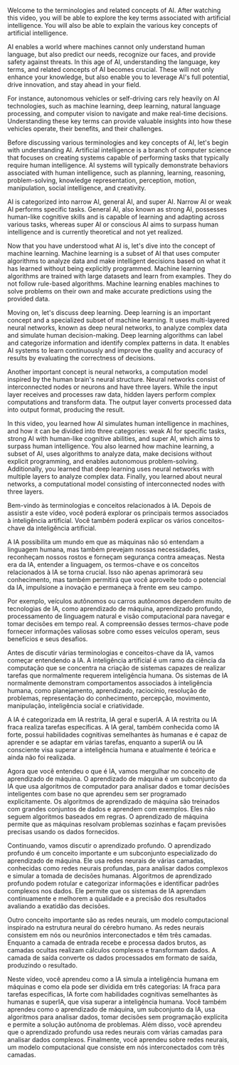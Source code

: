 Welcome to the terminologies and related concepts of AI. After watching this video, you will be able to explore the key terms associated with artificial intelligence. You will also be able to explain the various key concepts of artificial intelligence.

AI enables a world where machines cannot only understand human language, but also predict our needs, recognize our faces, and provide safety against threats. In this age of AI, understanding the language, key terms, and related concepts of AI becomes crucial. These will not only enhance your knowledge, but also enable you to leverage AI's full potential, drive innovation, and stay ahead in your field. 

For instance, autonomous vehicles or self-driving cars rely heavily on AI technologies, such as machine learning, deep learning, natural language processing, and computer vision to navigate and make real-time decisions. Understanding these key terms can provide valuable insights into how these vehicles operate, their benefits, and their challenges. 

Before discussing various terminologies and key concepts of AI, let's begin with understanding AI. Artificial intelligence is a branch of computer science that focuses on creating systems capable of performing tasks that typically require human intelligence. AI systems will typically demonstrate behaviors associated with human intelligence, such as planning, learning, reasoning, problem-solving, knowledge representation, perception, motion, manipulation, social intelligence, and creativity. 

AI is categorized into narrow AI, general AI, and super AI. Narrow AI or weak AI performs specific tasks. General AI, also known as strong AI, possesses human-like cognitive skills and is capable of learning and adapting across various tasks, whereas super AI or conscious AI aims to surpass human intelligence and is currently theoretical and not yet realized.

Now that you have understood what AI is, let's dive into the concept of machine learning. Machine learning is a subset of AI that uses computer algorithms to analyze data and make intelligent decisions based on what it has learned without being explicitly programmed. Machine learning algorithms are trained with large datasets and learn from examples. They do not follow rule-based algorithms. Machine learning enables machines to solve problems on their own and make accurate predictions using the provided data.

Moving on, let's discuss deep learning. Deep learning is an important concept and a specialized subset of machine learning. It uses multi-layered neural networks, known as deep neural networks, to analyze complex data and simulate human decision-making. Deep learning algorithms can label and categorize information and identify complex patterns in data. It enables AI systems to learn continuously and improve the quality and accuracy of results by evaluating the correctness of decisions.

Another important concept is neural networks, a computation model inspired by the human brain's neural structure. Neural networks consist of interconnected nodes or neurons and have three layers. While the input layer receives and processes raw data, hidden layers perform complex computations and transform data. The output layer converts processed data into output format, producing the result.

In this video, you learned how AI simulates human intelligence in machines, and how it can be divided into three categories: weak AI for specific tasks, strong AI with human-like cognitive abilities, and super AI, which aims to surpass human intelligence. You also learned how machine learning, a subset of AI, uses algorithms to analyze data, make decisions without explicit programming, and enables autonomous problem-solving. Additionally, you learned that deep learning uses neural networks with multiple layers to analyze complex data. Finally, you learned about neural networks, a computational model consisting of interconnected nodes with three layers.



Bem-vindo às terminologias e conceitos relacionados à IA. Depois de assistir a este vídeo, você poderá explorar os principais termos associados à inteligência artificial. Você também poderá explicar os vários conceitos-chave da inteligência artificial.

A IA possibilita um mundo em que as máquinas não só entendam a linguagem humana, mas também prevejam nossas necessidades, reconheçam nossos rostos e forneçam segurança contra ameaças. Nesta era da IA, entender a linguagem, os termos-chave e os conceitos relacionados à IA se torna crucial. Isso não apenas aprimorará seu conhecimento, mas também permitirá que você aproveite todo o potencial da IA, impulsione a inovação e permaneça à frente em seu campo.

Por exemplo, veículos autônomos ou carros autônomos dependem muito de tecnologias de IA, como aprendizado de máquina, aprendizado profundo, processamento de linguagem natural e visão computacional para navegar e tomar decisões em tempo real. A compreensão desses termos-chave pode fornecer informações valiosas sobre como esses veículos operam, seus benefícios e seus desafios.

Antes de discutir várias terminologias e conceitos-chave da IA, vamos começar entendendo a IA. A inteligência artificial é um ramo da ciência da computação que se concentra na criação de sistemas capazes de realizar tarefas que normalmente requerem inteligência humana. Os sistemas de IA normalmente demonstram comportamentos associados à inteligência humana, como planejamento, aprendizado, raciocínio, resolução de problemas, representação do conhecimento, percepção, movimento, manipulação, inteligência social e criatividade.

A IA é categorizada em IA restrita, IA geral e superIA. A IA restrita ou IA fraca realiza tarefas específicas. A IA geral, também conhecida como IA forte, possui habilidades cognitivas semelhantes às humanas e é capaz de aprender e se adaptar em várias tarefas, enquanto a superIA ou IA consciente visa superar a inteligência humana e atualmente é teórica e ainda não foi realizada.

Agora que você entendeu o que é IA, vamos mergulhar no conceito de aprendizado de máquina. O aprendizado de máquina é um subconjunto da IA que usa algoritmos de computador para analisar dados e tomar decisões inteligentes com base no que aprendeu sem ser programado explicitamente. Os algoritmos de aprendizado de máquina são treinados com grandes conjuntos de dados e aprendem com exemplos. Eles não seguem algoritmos baseados em regras. O aprendizado de máquina permite que as máquinas resolvam problemas sozinhas e façam previsões precisas usando os dados fornecidos.

Continuando, vamos discutir o aprendizado profundo. O aprendizado profundo é um conceito importante e um subconjunto especializado do aprendizado de máquina. Ele usa redes neurais de várias camadas, conhecidas como redes neurais profundas, para analisar dados complexos e simular a tomada de decisões humanas. Algoritmos de aprendizado profundo podem rotular e categorizar informações e identificar padrões complexos nos dados. Ele permite que os sistemas de IA aprendam continuamente e melhorem a qualidade e a precisão dos resultados avaliando a exatidão das decisões.

Outro conceito importante são as redes neurais, um modelo computacional inspirado na estrutura neural do cérebro humano. As redes neurais consistem em nós ou neurônios interconectados e têm três camadas. Enquanto a camada de entrada recebe e processa dados brutos, as camadas ocultas realizam cálculos complexos e transformam dados. A camada de saída converte os dados processados em formato de saída, produzindo o resultado.

Neste vídeo, você aprendeu como a IA simula a inteligência humana em máquinas e como ela pode ser dividida em três categorias: IA fraca para tarefas específicas, IA forte com habilidades cognitivas semelhantes às humanas e superIA, que visa superar a inteligência humana. Você também aprendeu como o aprendizado de máquina, um subconjunto da IA, usa algoritmos para analisar dados, tomar decisões sem programação explícita e permite a solução autônoma de problemas. Além disso, você aprendeu que o aprendizado profundo usa redes neurais com várias camadas para analisar dados complexos. Finalmente, você aprendeu sobre redes neurais, um modelo computacional que consiste em nós interconectados com três camadas.
